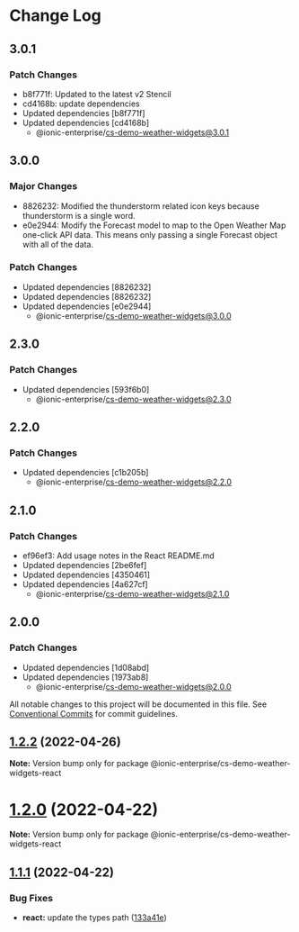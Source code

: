 # Change Log

## 3.0.1

### Patch Changes

- b8f771f: Updated to the latest v2 Stencil
- cd4168b: update dependencies
- Updated dependencies [b8f771f]
- Updated dependencies [cd4168b]
  - @ionic-enterprise/cs-demo-weather-widgets@3.0.1

## 3.0.0

### Major Changes

- 8826232: Modified the thunderstorm related icon keys because thunderstorm is a single word.
- e0e2944: Modify the Forecast model to map to the Open Weather Map one-click API data. This means only passing a single Forecast object with all of the data.

### Patch Changes

- Updated dependencies [8826232]
- Updated dependencies [8826232]
- Updated dependencies [e0e2944]
  - @ionic-enterprise/cs-demo-weather-widgets@3.0.0

## 2.3.0

### Patch Changes

- Updated dependencies [593f6b0]
  - @ionic-enterprise/cs-demo-weather-widgets@2.3.0

## 2.2.0

### Patch Changes

- Updated dependencies [c1b205b]
  - @ionic-enterprise/cs-demo-weather-widgets@2.2.0

## 2.1.0

### Patch Changes

- ef96ef3: Add usage notes in the React README.md
- Updated dependencies [2be6fef]
- Updated dependencies [4350461]
- Updated dependencies [4a627cf]
  - @ionic-enterprise/cs-demo-weather-widgets@2.1.0

## 2.0.0

### Patch Changes

- Updated dependencies [1d08abd]
- Updated dependencies [1973ab8]
  - @ionic-enterprise/cs-demo-weather-widgets@2.0.0

All notable changes to this project will be documented in this file.
See [Conventional Commits](https://conventionalcommits.org) for commit guidelines.

## [1.2.2](https://github.com/ionic-enterprise/cs-demo-weather-widgets/compare/v1.2.1...v1.2.2) (2022-04-26)

**Note:** Version bump only for package @ionic-enterprise/cs-demo-weather-widgets-react

# [1.2.0](https://github.com/ionic-enterprise/cs-demo-weather-widgets/compare/v1.1.1...v1.2.0) (2022-04-22)

**Note:** Version bump only for package @ionic-enterprise/cs-demo-weather-widgets-react

## [1.1.1](https://github.com/ionic-enterprise/cs-demo-weather-widgets/compare/v1.1.0...v1.1.1) (2022-04-22)

### Bug Fixes

- **react:** update the types path ([133a41e](https://github.com/ionic-enterprise/cs-demo-weather-widgets/commit/133a41eb513a8548bae7d81bbe37574beb1138a5))
